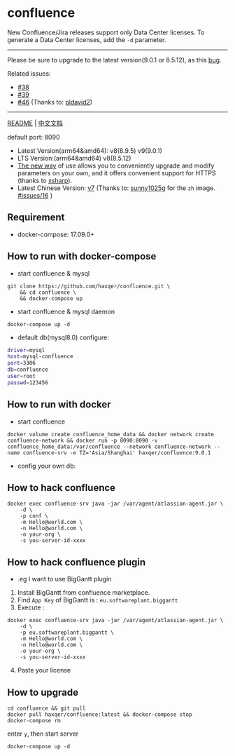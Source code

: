 # confluence


New Confluence/Jira releases support only Data Center licenses. To generate a Data Center licenses, add the `-d` parameter.

---
Please be sure to upgrade to the latest version(9.0.1 or 8.5.12), as this [bug](https://confluence.atlassian.com/security/cve-2023-22518-improper-authorization-vulnerability-in-confluence-data-center-and-server-1311473907.html).

Related issues:
+ [#38](https://github.com/haxqer/confluence/issues/38)
+ [#39](https://github.com/haxqer/confluence/issues/39)
+ [#46](https://github.com/haxqer/confluence/issues/46) (Thanks to: [pldavid2](https://github.com/pldavid2))

---
[README](README.md) | [中文文档](README_zh.md)

default port: 8090

+ Latest Version(arm64&amd64): v8(8.9.5) v9(9.0.1)
+ LTS Version:(arm64&amd64) v8(8.5.12)
+ [The new way](https://github.com/haxqer/confluence/tree/build-your-own) of use allows you to conveniently upgrade and modify parameters on your own, and it offers convenient support for HTTPS (thanks to [xsharp](https://github.com/xsharp)).
+ Latest Chinese Version: [v7](https://github.com/haxqer/confluence/tree/latest-zh) (Thanks to: [sunny1025g](https://github.com/sunny1025g) for the `zh` image. [#issues/16](https://github.com/haxqer/confluence/issues/16) )

## Requirement
- docker-compose: 17.09.0+

## How to run with docker-compose

- start confluence & mysql

```
git clone https://github.com/haxqer/confluence.git \
    && cd confluence \
    && docker-compose up
```

- start confluence & mysql daemon

```
docker-compose up -d
```

- default db(mysql8.0) configure:

```bash
driver=mysql
host=mysql-confluence
port=3306
db=confluence
user=root
passwd=123456
```

## How to run with docker

- start confluence

```
docker volume create confluence_home_data && docker network create confluence-network && docker run -p 8090:8090 -v confluence_home_data:/var/confluence --network confluence-network --name confluence-srv -e TZ='Asia/Shanghai' haxqer/confluence:9.0.1
```

- config your own db:


## How to hack confluence

```
docker exec confluence-srv java -jar /var/agent/atlassian-agent.jar \
    -d \
    -p conf \
    -m Hello@world.com \
    -n Hello@world.com \
    -o your-org \
    -s you-server-id-xxxx
```

## How to hack confluence plugin

- .eg I want to use BigGantt plugin
1. Install BigGantt from confluence marketplace.
2. Find `App Key` of BigGantt is : `eu.softwareplant.biggantt`
3. Execute :

```
docker exec confluence-srv java -jar /var/agent/atlassian-agent.jar \
    -d \
    -p eu.softwareplant.biggantt \
    -m Hello@world.com \
    -n Hello@world.com \
    -o your-org \
    -s you-server-id-xxxx
```

4. Paste your license


## How to upgrade

```shell
cd confluence && git pull
docker pull haxqer/confluence:latest && docker-compose stop
docker-compose rm
```

enter `y`, then start server

```shell
docker-compose up -d
```

